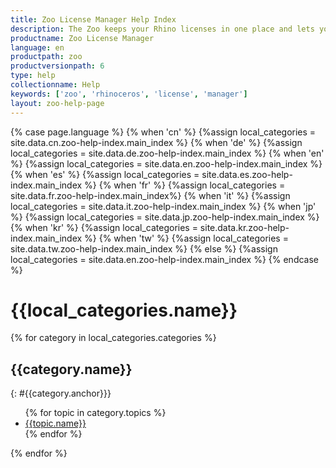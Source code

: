 ```yaml
---
title: Zoo License Manager Help Index
description: The Zoo keeps your Rhino licenses in one place and lets you share them with Rhino users on your network.
productname: Zoo License Manager
language: en
productpath: zoo
productversionpath: 6
type: help
collectionname: Help
keywords: ['zoo', 'rhinoceros', 'license', 'manager']
layout: zoo-help-page
---
```


<!-- Do not edit the below section. The source for the Help index can be found in the _data folder in the help_index.yaml file -->
{% case page.language %}
  {% when 'cn' %}
    {%assign local_categories = site.data.cn.zoo-help-index.main_index %}
  {% when 'de' %}
    {%assign local_categories = site.data.de.zoo-help-index.main_index %}
  {% when 'en' %}
    {%assign local_categories = site.data.en.zoo-help-index.main_index %}
  {% when 'es' %}
    {%assign local_categories = site.data.es.zoo-help-index.main_index %}
  {% when 'fr' %}
    {%assign local_categories = site.data.fr.zoo-help-index.main_index%}
  {% when 'it' %}
    {%assign local_categories = site.data.it.zoo-help-index.main_index %}
  {% when 'jp' %}
    {%assign local_categories = site.data.jp.zoo-help-index.main_index %}
  {% when 'kr' %}
    {%assign local_categories = site.data.kr.zoo-help-index.main_index %}
  {% when 'tw' %}
    {%assign local_categories = site.data.tw.zoo-help-index.main_index %}
  {% else %}
    {%assign local_categories = site.data.en.zoo-help-index.main_index %}
{% endcase %}


# {{local_categories.name}}
{% for category in local_categories.categories %}
## {{category.name}}
{: #{{category.anchor}}}
<ul>
{% for topic in category.topics %}
<li>
<a href="{% if topic.path != null %}{{topic.path}}{% if topic.anchor != null %}#{{topic.anchor}}{% endif %}{% endif %}">{{topic.name}}</a>
</li>
{% endfor %}
</ul>
{% endfor %}


<!-- Do not edit this section above. The source for the Help index can be found in the _data folder in the help_index.yaml file-->
